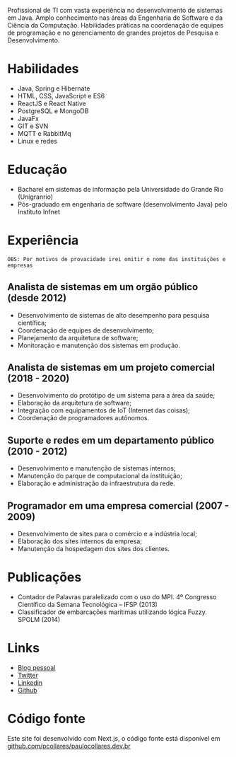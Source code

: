 Profissional de TI com vasta experiência no desenvolvimento de sistemas em Java.  Amplo conhecimento nas áreas da Engenharia de Software e da Ciência da Computação. Habilidades práticas na coordenação de equipes de programação e no gerenciamento de grandes projetos de Pesquisa e Desenvolvimento.

# Habilidades
 
-	Java, Spring e Hibernate
-	HTML, CSS, JavaScript e ES6
-	ReactJS e React Native
-	PostgreSQL e MongoDB
-	JavaFx
-	GIT e SVN
-	MQTT e RabbitMq
-	Linux e redes 

# Educação

- Bacharel em sistemas de informação pela Universidade do Grande Rio (Unigranrio)
- Pós-graduado em engenharia de software (desenvolvimento Java) pelo Instituto Infnet

# Experiência

	OBS: Por motivos de provacidade irei omitir o nome das instituições e empresas

## Analista de sistemas em um orgão público (desde 2012)

-	Desenvolvimento de sistemas de alto desempenho para pesquisa científica;
-	Coordenação de equipes de desenvolvimento;
-	Planejamento da arquitetura de software; 
-	Monitoração e manutenção dos sistemas em produção.

## Analista de sistemas em um projeto comercial (2018 - 2020)

-	Desenvolvimento do protótipo de um sistema para a área da saúde;
-	Elaboração da arquitetura de software;
-	Integração com equipamentos de IoT (Internet das coisas);
-	Coordenação de programadores autônomos.

## Suporte e redes em um departamento público (2010 - 2012)

-	Desenvolvimento e manutenção de sistemas internos;
-	Manutenção do parque de computacional da instituição;
-	Elaboração e administração da infraestrutura da rede.

## Programador em uma empresa comercial (2007 - 2009)

-	Desenvolvimento de sites para o comércio e a indústria local;
-	Elaboração dos sites internos da empresa;
-	Manutenção da hospedagem dos sites dos clientes.

# Publicações

- Contador de Palavras paralelizado com o uso do MPI. 4º Congresso Científico da Semana Tecnológica – IFSP (2013)
- Classificador de embarcações marítimas utilizando lógica Fuzzy. SPOLM (2014)


# Links

- [Blog pessoal](https://www.paulocollares.com.br/)
- [Twitter](https://twitter.com/pcollares)
- [Linkedin](https://br.linkedin.com/in/pcollares)
- [Github](https://github.com/pcollares)

# Código fonte

Este site foi desenvolvido com Next.js, o código fonte está disponível em [github.com/pcollares/paulocollares.dev.br](https://github.com/pcollares/paulocollares.dev.br)